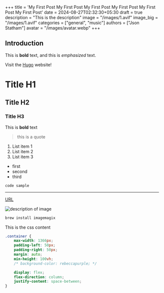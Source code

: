 +++
title = 'My First Post My First Post My First Post My First Post My First Post My First Post'
date = 2024-08-27T02:32:30+05:30
draft = true    
description = "This is the description"
image = "/images/1.avif"
image_big = "/images/1.avif"
categories = ["general", "music"]
authors = ["Json Statham"]
avatar = "/images/avatar.webp"
+++

## Introduction

This is **bold** text, and this is *emphasized* text.

Visit the [Hugo](https://gohugo.io) website!

# Title H1
## Title H2
### Title H3

This is **bold** text
> this is a quote

1. List item 1
1. List item 2
1. List item 3

- first
- second
- third

`code sample`

---

[URL](https://google.com)

![description of image](/images/test.webp)

```sh
brew install imagemagix
```

This is the css content

```css
.container {
    max-width: 1366px;
    padding-left: 50px;
    padding-right: 50px;
    margin: auto;
    min-height: 100vh;
    /* background-color: rebeccapurple; */

    display: flex;
    flex-direction: column;
    justify-content: space-between;
}
```